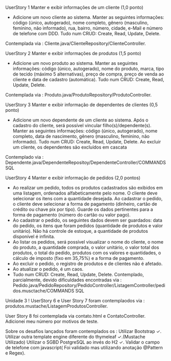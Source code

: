 UserStory 1 Manter e exibir informações de um cliente (1,0 ponto)
- Adicione um novo cliente ao sistema. Manter as seguintes informações: código (único, autogerado), nome
completo, gênero (masculino, feminino, não informado), rua, bairro, número, cidade, e-Mail e número de
telefone com DDD. Tudo num CRUD: Create, Read, Update, Delete.

Contemplada via : Cliente.java/ClienteRepository/ClienteController.

UserStory 2 Manter e exibir informações de produtos (1,5 ponto)
- Adicione um novo produto ao sistema. Manter as seguintes informações: código (único, autogerado), nome
do produto, marca, tipo de tecido (máximo 5 alternativas), preço de compra, preço de venda ao cliente e
data de cadastro (automática). Tudo num CRUD: Create, Read, Update, Delete.

Contemplada via : Produto.java/ProdutoRepository/ProdutoController.

UserStory 3 Manter e exibir informação de dependentes de clientes (0,5 ponto)
- Adicione um novo dependente de um cliente ao sistema. Após o cadastro do cliente, será possível vincular
filho(s)/dependente(s). Manter as seguintes informações: código (único, autogerado), nome completo, data
de nascimento, gênero (masculino, feminino, não informado). Tudo num CRUD: Create, Read, Update,
Delete. Ao excluir um cliente, os dependentes são excluídos em cascata

Contemplado via : Dependente.java/DependenteRepositoy/DependenteController/COMMANDS SQL

UserStory 4 Manter e exibir informação de pedidos (2,0 pontos)
- Ao realizar um pedido, todos os produtos cadastrados são exibidos em uma listagem, ordenados
alfabeticamente pelo nome. O cliente deve selecionar os itens com a quantidade desejada. Ao cadastrar o
pedido, o cliente deve selecionar a forma de pagamento (dinheiro, cartão de crédito ou chave pix por tipo).
Guarde os dados pertinentes para a forma de pagamento (número do cartão ou valor pago).
- Ao cadastrar o pedido, os seguintes dados devem ser guardados: data do pedido, os itens que foram
pedidos (quantidade de produtos e valor unitário). Não há controle de estoque, a quantidade de produtos
disponível é infinita.
- Ao listar os pedidos, será possível visualizar o nome do cliente, o nome do produto, a quantidade
comprada, o valor unitário, o valor total dos produtos, o total do pedido, produtos com os valores e
quantidades, o cálculo de imposto (fixo em 35,75%) e a forma de pagamento.
- Ao excluir o pedido, o registro de produtos e de clientes não é afetado.
- Ao atualizar o pedido, é um caos.
- Tudo num CRUD: Create, Read, Update, Delete.
Contemplado, parcialmente, devido dificuldades encontradas via : Pedido.java/PedidoRepository/PedidoController/ListagemController/pedidos.musctache/COMMANDS SQL

Unidade 3 !
UserStory 6 e User Story 7 foram contemplaodos via : produtos.mustache/ListagemProdutosController.

User Story 8 foi contemplada via contato.html e ContatoController. Adicionei meu número por motivos de teste.



Sobre os desafios lançados foram contemplados os :
Utilizar Bootstrap ✓.
Utilizar outra template engine diferente do thymeleaf  ✓.(Mustache Utilizado)
Utilizar o SGBD PostgreSQL ao invés do H2 ✓.
Validar o campo de telefone com javascript( Foi validado mas utilizando anotação @Pattern e Regex).

